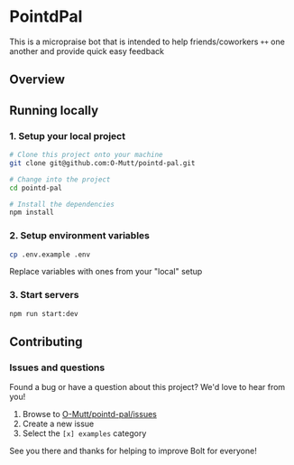 # PointdPal

This is a micropraise bot that is intended to help friends/coworkers `++` one another and provide quick easy feedback

## Overview

## Running locally

### 1. Setup your local project

```zsh
# Clone this project onto your machine
git clone git@github.com:O-Mutt/pointd-pal.git

# Change into the project
cd pointd-pal

# Install the dependencies
npm install
```

### 2. Setup environment variables

```zsh
cp .env.example .env
```

Replace variables with ones from your "local" setup

### 3. Start servers

```zsh
npm run start:dev
```

## Contributing

### Issues and questions

Found a bug or have a question about this project? We'd love to hear from you!

1. Browse to [O-Mutt/pointd-pal/issues][4]
1. Create a new issue
1. Select the `[x] examples` category

See you there and thanks for helping to improve Bolt for everyone!

[1]: https://slack.dev/bolt-js/tutorial/getting-started
[2]: https://slack.dev/bolt-js/
[3]: https://slack.dev/bolt-js/tutorial/getting-started#setting-up-events
[4]: https://github.com/O-Mutt/pointd-pal/issues/new
